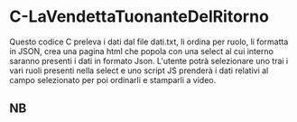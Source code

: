 # C-LaVendettaTuonanteDelRitorno
Questo codice C preleva i dati dal file dati.txt, li ordina per ruolo, li formatta in JSON, crea una pagina html che popola con una select al cui interno saranno presenti i dati in formato Json. L'utente potrà selezionare uno trai i vari ruoli presenti nella select e uno script JS prenderà i dati relativi al campo selezionato per poi ordinarli e stamparli a video.
## NB

